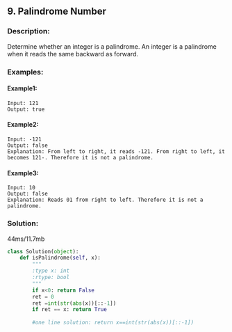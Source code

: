 ## 9. Palindrome Number ##
### Description: ###
Determine whether an integer is a palindrome. An integer is a palindrome when it reads the same backward as forward.
### Examples: ###
#### Example1: ####
```
Input: 121
Output: true
```
#### Example2: ####
```
Input: -121
Output: false
Explanation: From left to right, it reads -121. From right to left, it becomes 121-. Therefore it is not a palindrome.
```
#### Example3: ####
```
Input: 10
Output: false
Explanation: Reads 01 from right to left. Therefore it is not a palindrome.
```

### Solution: ###
44ms/11.7mb
```python
class Solution(object):
    def isPalindrome(self, x):
        """
        :type x: int
        :rtype: bool
        """
        if x<0: return False
        ret = 0
        ret =int(str(abs(x))[::-1])
        if ret == x: return True
        
        #one line solution: return x==int(str(abs(x))[::-1])
```
